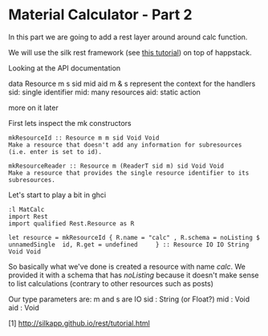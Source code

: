 # Material Calculator - Part 2

In this part we are going to add a rest layer around around calc function.

We will use the silk rest framework (see [this tutorial]([1])) on top of happstack.

Looking at the API documentation

data Resource m s sid mid aid
m & s represent the context for the handlers
sid: single identifier
mid: many resources
aid: static action

more on it later

First lets inspect the mk constructors

    mkResourceId :: Resource m m sid Void Void
    Make a resource that doesn't add any information for subresources (i.e. enter is set to id).

    mkResourceReader :: Resource m (ReaderT sid m) sid Void Void
    Make a resource that provides the single resource identifier to its subresources.

Let's start to play a bit in ghci

    :l MatCalc
    import Rest
    import qualified Rest.Resource as R

    let resource = mkResourceId { R.name = "calc" , R.schema = noListing $ unnamedSingle  id, R.get = undefined     } :: Resource IO IO String Void Void

So basically what we've done is created a resource with name *calc*. We provided it with a schema that has _noListing_ because it doesn't make sense to list calculations (contrary to other resources such as posts)

Our type parameters are:
m and s are IO
sid : String (or Float?)
mid : Void
aid : Void


[1] http://silkapp.github.io/rest/tutorial.html
